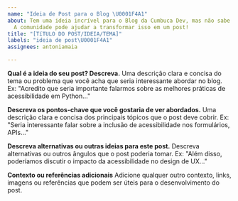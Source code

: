 ```yaml
---
name: "Ideia de Post para o Blog \U0001F4A1"
about: Tem uma ideia incrível para o Blog da Cumbuca Dev, mas não sabe como desenvolvê-la?
  A comunidade pode ajudar a transformar isso em um post!
title: "[TíTULO DO POST/IDEIA/TEMA]"
labels: "ideia de post\U0001F4A1"
assignees: antoniamaia

---
```


**Qual é a ideia do seu post? Descreva.**
Uma descrição clara e concisa do tema ou problema que você acha que seria interessante abordar no blog. Ex: "Acredito que seria importante falarmos sobre as melhores práticas de acessibilidade em Python..."

**Descreva os pontos-chave que você gostaria de ver abordados.**
Uma descrição clara e concisa dos principais tópicos que o post deve cobrir. Ex: "Seria interessante falar sobre a inclusão de acessibilidade nos formulários, APIs..."

**Descreva alternativas ou outras ideias para este post.**
Descreva alternativas ou outros ângulos que o post poderia tomar. Ex: "Além disso, poderíamos discutir o impacto da acessibilidade no design de UX..."

**Contexto ou referências adicionais**
Adicione qualquer outro contexto, links, imagens ou referências que podem ser úteis para o desenvolvimento do post.
